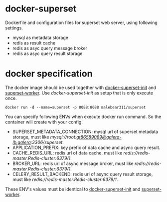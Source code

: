 # docker-superset
Dockerfile and configuration files for superset web server, using following settings.
- mysql as metadata storage
- redis as result cache
- redis as asyc query message broker
- redis as asyc query result storage

# docker specification
The docker image should be used together with [docker-superset-init](https://hub.docker.com/r/malebear311/docker-superset-init/) and [superset-worker](https://hub.docker.com/r/malebear311/superset-worker/). Use *docker-superset-init* as setup that is only execute once.

```
docker run -d --name=superset -p 8088:8088 malebear311/superset
```

You can specify following ENVs when execute docker run command. So the container will create with your config.
- SUPERSET_METADATA_CONNECTION: mysql url of superset metadata storage, must like *mysql://root:gt86589089@galera-lb.galera:3306/superset*.
- APPLICATION_PREFIX: key prefix of data cache and async query result.
- CACHE_REDIS_URL: redis url of data cache, must like *redis://redis-master.Redis-cluster:6379/1*.
- BROKER_URL: redis url of async message broker, must like *redis://redis-master.Redis-cluster:6379/1*.
- CELERY_RESULT_BACKEND: redis url of async query result storage, must like *redis://redis-master.Redis-cluster:6379/1*.

These ENV's values must be identical to [docker-superset-init](https://hub.docker.com/r/malebear311/docker-superset-init/) and [superset-worker](https://hub.docker.com/r/malebear311/superset-worker/).